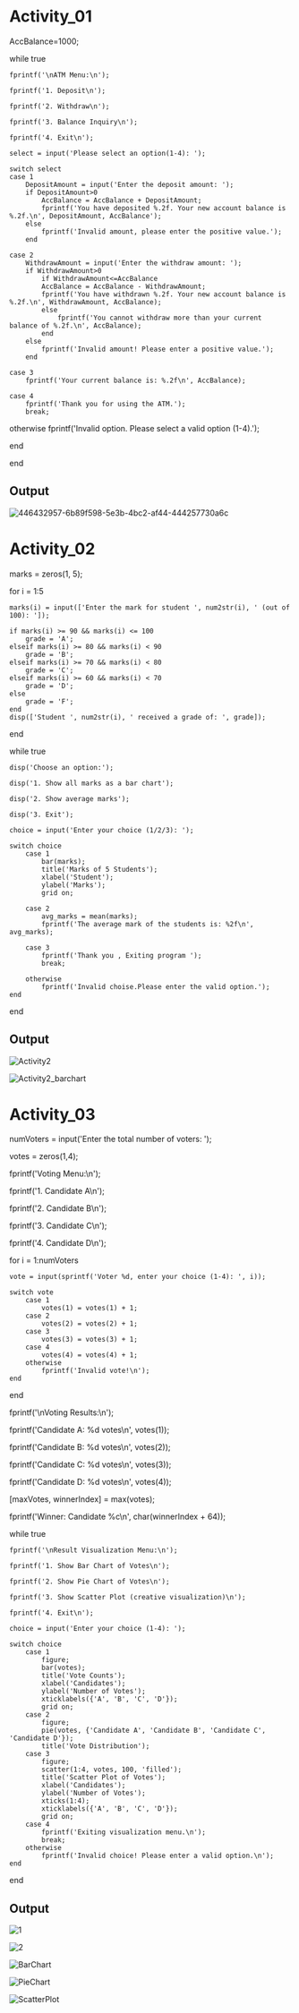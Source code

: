 # Activity_01


AccBalance=1000;

while true

    fprintf('\nATM Menu:\n');
    
    fprintf('1. Deposit\n');
    
    fprintf('2. Withdraw\n');

    fprintf('3. Balance Inquiry\n');
    
    fprintf('4. Exit\n');

    select = input('Please select an option(1-4): ');

    switch select
    case 1
        DepositAmount = input('Enter the deposit amount: ');
        if DepositAmount>0
            AccBalance = AccBalance + DepositAmount;
            fprintf('You have deposited %.2f. Your new account balance is %.2f.\n', DepositAmount, AccBalance');
        else
            fprintf('Invalid amount, please enter the positive value.');
        end

    case 2
        WithdrawAmount = input('Enter the withdraw amount: ');
        if WithdrawAmount>0
            if WithdrawAmount<=AccBalance
            AccBalance = AccBalance - WithdrawAmount;
            fprintf('You have withdrawn %.2f. Your new account balance is %.2f.\n', WithdrawAmount, AccBalance);
            else
                fprintf('You cannot withdraw more than your current balance of %.2f.\n', AccBalance);
            end
        else
            fprintf('Invalid amount! Please enter a positive value.');
        end

    case 3
        fprintf('Your current balance is: %.2f\n', AccBalance);
            
    case 4
        fprintf('Thank you for using the ATM.');
        break; 
            
   otherwise
        fprintf('Invalid option. Please select a valid option (1-4).');

   end
   
end


## Output

![446432957-6b89f598-5e3b-4bc2-af44-444257730a6c](https://github.com/user-attachments/assets/ecb32aa0-dbca-4589-b6a4-19a156df12d7)


# Activity_02


marks = zeros(1, 5);

for i = 1:5

    marks(i) = input(['Enter the mark for student ', num2str(i), ' (out of 100): ']);
    
    if marks(i) >= 90 && marks(i) <= 100
        grade = 'A';
    elseif marks(i) >= 80 && marks(i) < 90
        grade = 'B';
    elseif marks(i) >= 70 && marks(i) < 80
        grade = 'C';
    elseif marks(i) >= 60 && marks(i) < 70
        grade = 'D';
    else
        grade = 'F';
    end
    disp(['Student ', num2str(i), ' received a grade of: ', grade]);
end

while true

    disp('Choose an option:');
    
    disp('1. Show all marks as a bar chart');

    disp('2. Show average marks');
    
    disp('3. Exit');
    
    choice = input('Enter your choice (1/2/3): ');
    
    switch choice
        case 1 
            bar(marks); 
            title('Marks of 5 Students');
            xlabel('Student');
            ylabel('Marks');
            grid on;
        
        case 2
            avg_marks = mean(marks); 
            fprintf('The average mark of the students is: %2f\n', avg_marks);

        case 3
            fprintf('Thank you , Exiting program ');
            break;

        otherwise
            fprintf('Invalid choise.Please enter the valid option.');
    end
    
end


## Output


![Activity2](https://github.com/user-attachments/assets/cfa2f7fb-2a2a-48b4-9a2a-6f3de6ff1de9)


![Activity2_barchart](https://github.com/user-attachments/assets/d3c857ed-72dd-48e8-93c2-866acc9e8fab)



# Activity_03


numVoters = input('Enter the total number of voters: ');

votes = zeros(1,4);

fprintf('Voting Menu:\n');

fprintf('1. Candidate A\n');

fprintf('2. Candidate B\n');

fprintf('3. Candidate C\n');

fprintf('4. Candidate D\n');

for i = 1:numVoters

    vote = input(sprintf('Voter %d, enter your choice (1-4): ', i));
    
    switch vote
        case 1
            votes(1) = votes(1) + 1;
        case 2
            votes(2) = votes(2) + 1;
        case 3
            votes(3) = votes(3) + 1;
        case 4
            votes(4) = votes(4) + 1;
        otherwise
            fprintf('Invalid vote!\n');
    end
    
end


fprintf('\nVoting Results:\n');

fprintf('Candidate A: %d votes\n', votes(1));

fprintf('Candidate B: %d votes\n', votes(2));

fprintf('Candidate C: %d votes\n', votes(3));

fprintf('Candidate D: %d votes\n', votes(4));


[maxVotes, winnerIndex] = max(votes);

fprintf('Winner: Candidate %c\n', char(winnerIndex + 64));

while true

    fprintf('\nResult Visualization Menu:\n');
    
    fprintf('1. Show Bar Chart of Votes\n');
    
    fprintf('2. Show Pie Chart of Votes\n');
    
    fprintf('3. Show Scatter Plot (creative visualization)\n');
    
    fprintf('4. Exit\n');

    choice = input('Enter your choice (1-4): ');

    switch choice
        case 1
            figure;
            bar(votes);
            title('Vote Counts');
            xlabel('Candidates');
            ylabel('Number of Votes');
            xticklabels({'A', 'B', 'C', 'D'});
            grid on;
        case 2
            figure;
            pie(votes, {'Candidate A', 'Candidate B', 'Candidate C', 'Candidate D'});
            title('Vote Distribution');
        case 3
            figure;
            scatter(1:4, votes, 100, 'filled');
            title('Scatter Plot of Votes');
            xlabel('Candidates');
            ylabel('Number of Votes');
            xticks(1:4);
            xticklabels({'A', 'B', 'C', 'D'});
            grid on;
        case 4
            fprintf('Exiting visualization menu.\n');
            break;
        otherwise
            fprintf('Invalid choice! Please enter a valid option.\n');
    end
end


## Output


![1](https://github.com/user-attachments/assets/5646d0b9-d047-4ea4-9c6a-63be85d70f38)

![2](https://github.com/user-attachments/assets/4e731e42-03cf-49dd-8697-b90b11809670)

![BarChart](https://github.com/user-attachments/assets/277464f8-3aab-4ef6-8da1-9b9e22a1af0b)

![PieChart](https://github.com/user-attachments/assets/edd447f8-4065-4447-8515-b3b4a5fd0e31)

![ScatterPlot](https://github.com/user-attachments/assets/26bbba62-1954-4a8e-b1e2-722748c410e3)





